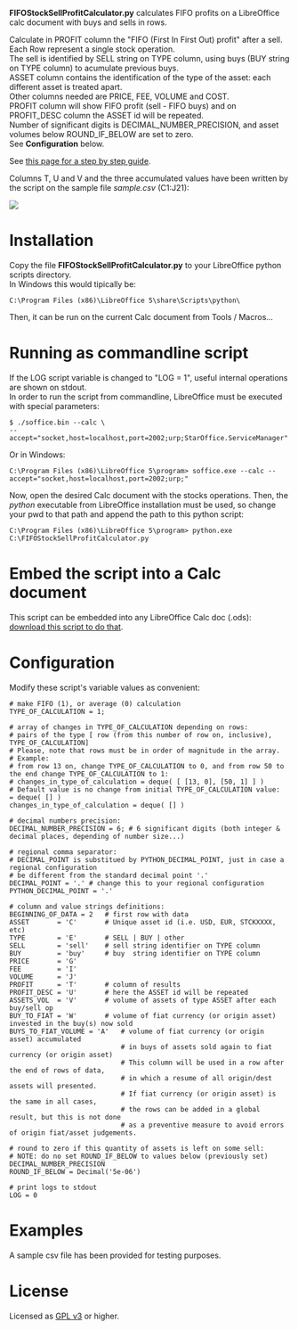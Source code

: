 **FIFOStockSellProfitCalculator.py** calculates FIFO profits on a LibreOffice calc document with buys and sells in rows.    
    
Calculate in PROFIT column the "FIFO (First In First Out) profit" after a sell.   
Each Row represent a single stock operation.   
The sell is identified by SELL string on TYPE column, using buys (BUY string on TYPE column) to acumulate previous buys.   
ASSET column contains the identification of the type of the asset: each different asset is treated apart.   
Other columns needed are PRICE, FEE, VOLUME and COST.   
PROFIT column will show FIFO profit (sell - FIFO buys) and on PROFIT\_DESC column the ASSET id will be repeated.   
Number of significant digits is DECIMAL\_NUMBER\_PRECISION, and asset volumes below ROUND\_IF\_BELOW are set to zero.   
See **Configuration** below.

See [this page for a step by step guide](https://circulosmeos.wordpress.com/2017/04/23/fifo-profits-stock-sell-calculation-with-libreoffice-calc).

Columns T, U and V and the three accumulated values have been written by the script on the sample file *sample.csv* (C1:J21):

![](https://circulosmeos.files.wordpress.com/2017/04/calc-stock-ops-example-after-script-exec.png?w=680)

Installation
============

Copy the file **FIFOStockSellProfitCalculator.py** to your LibreOffice python scripts directory.   
In Windows this would tipically be:

    C:\Program Files (x86)\LibreOffice 5\share\Scripts\python\

Then, it can be run on the current Calc document from Tools / Macros... 


Running as commandline script
=============================

If the LOG script variable is changed to "LOG = 1", useful internal operations are shown on stdout.   
In order to run the script from commandline, LibreOffice must be executed with special parameters:

    $ ./soffice.bin --calc \
    --accept="socket,host=localhost,port=2002;urp;StarOffice.ServiceManager"

Or in Windows:

    C:\Program Files (x86)\LibreOffice 5\program> soffice.exe --calc --accept="socket,host=localhost,port=2002;urp;"

Now, open the desired Calc document with the stocks operations.
Then, the *python* executable from LibreOffice installation must be used, so change your pwd to that path and append the path to this python script:

    C:\Program Files (x86)\LibreOffice 5\program> python.exe C:\FIFOStockSellProfitCalculator.py


Embed the script into a Calc document
=====================================

This script can be embedded into any LibreOffice Calc doc (.ods): [download this script to do that](https://github.com/circulosmeos/LibreOfficeScriptInsert).


Configuration
=============

Modify these script's variable values as convenient:

    # make FIFO (1), or average (0) calculation
    TYPE_OF_CALCULATION = 1;

    # array of changes in TYPE_OF_CALCULATION depending on rows:
    # pairs of the type [ row (from this number of row on, inclusive), TYPE_OF_CALCULATION]
    # Please, note that rows must be in order of magnitude in the array.
    # Example:
    # from row 13 on, change TYPE_OF_CALCULATION to 0, and from row 50 to the end change TYPE_OF_CALCULATION to 1:
    # changes_in_type_of_calculation = deque( [ [13, 0], [50, 1] ] )
    # Default value is no change from initial TYPE_OF_CALCULATION value:  = deque( [] )
    changes_in_type_of_calculation = deque( [] )

    # decimal numbers precision:
    DECIMAL_NUMBER_PRECISION = 6; # 6 significant digits (both integer & decimal places, depending of number size...)

    # regional comma separator:
    # DECIMAL_POINT is substitued by PYTHON_DECIMAL_POINT, just in case a regional configuration
    # be different from the standard decimal point '.'
    DECIMAL_POINT = '.' # change this to your regional configuration
    PYTHON_DECIMAL_POINT = '.'

    # column and value strings definitions:
    BEGINNING_OF_DATA = 2   # first row with data
    ASSET       = 'C'       # Unique asset id (i.e. USD, EUR, STCKXXXX, etc)
    TYPE        = 'E'       # SELL | BUY | other
    SELL        = 'sell'    # sell string identifier on TYPE column
    BUY         = 'buy'     # buy  string identifier on TYPE column
    PRICE       = 'G'
    FEE         = 'I'
    VOLUME      = 'J'
    PROFIT      = 'T'       # column of results
    PROFIT_DESC = 'U'       # here the ASSET id will be repeated
    ASSETS_VOL  = 'V'       # volume of assets of type ASSET after each buy/sell op
    BUY_TO_FIAT = 'W'       # volume of fiat currency (or origin asset) invested in the buy(s) now sold
    BUYS_TO_FIAT_VOLUME = 'A'   # volume of fiat currency (or origin asset) accumulated
                                # in buys of assets sold again to fiat currency (or origin asset)
                                # This column will be used in a row after the end of rows of data,
                                # in which a resume of all origin/dest assets will presented.
                                # If fiat currency (or origin asset) is the same in all cases,
                                # the rows can be added in a global result, but this is not done
                                # as a preventive measure to avoid errors of origin fiat/asset judgements.

    # round to zero if this quantity of assets is left on some sell:
    # NOTE: do no set ROUND_IF_BELOW to values below (previously set) DECIMAL_NUMBER_PRECISION 
    ROUND_IF_BELOW = Decimal('5e-06')

    # print logs to stdout
    LOG = 0


Examples
========

A sample csv file has been provided for testing purposes.


License
=======

Licensed as [GPL v3](http://www.gnu.org/licenses/gpl-3.0.en.html) or higher.   
